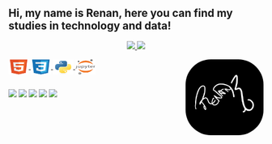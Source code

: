 ## Hi, my name is Renan, here you can find my studies in technology and data! 
<div align="center">
  <a href="https://github.com/Renanrbsc">
  <img height="180em" src="https://github-readme-stats.vercel.app/api?username=Renanrbsc&show_icons=true&theme=tokyonight&include_all_commits=true&count_private=true"/>
  <img height="180em" src="https://github-readme-stats.vercel.app/api/top-langs/?username=Renanrbsc&layout=compact&langs_count=7&theme=tokyonight"/>
</div>
<div style="display: inline_block"><br>
  <img align="center" alt="Renan-HTML" height="30" width="40" src="https://raw.githubusercontent.com/devicons/devicon/master/icons/html5/html5-original.svg">
  <img align="center" alt="Renan-CSS" height="30" width="40" src="https://raw.githubusercontent.com/devicons/devicon/master/icons/css3/css3-original.svg">
  <img align="center" alt="Renan-Python" height="30" width="40" src="https://raw.githubusercontent.com/devicons/devicon/master/icons/python/python-original.svg">
  <img align="center" alt="Renan-Jupyter" height="30" width="40" src="https://github.com/devicons/devicon/blob/master/icons/jupyter/jupyter-original-wordmark.svg">
  <img align="right" alt="Renan-pic" height="150" style="border-radius:50px;" src="renan.png">
</div>
  
  ##
 
<div> 
  <a href="https://www.facebook.com/RenanBertiRibas" target="_blank"><img src="https://img.shields.io/badge/facebook-%231877F2.svg?&style=for-the-badge&logo=facebook&logoColor=white" target="_blank"></a>
  <a href="https://instagram.com/renanrbsc" target="_blank"><img src="https://img.shields.io/badge/-Instagram-%23E4405F?style=for-the-badge&logo=instagram&logoColor=white" target="_blank"></a>
 	<a href="https://www.twitch.tv/Renanrbsc" target="_blank"><img src="https://img.shields.io/badge/Twitch-9146FF?style=for-the-badge&logo=twitch&logoColor=white" target="_blank"></a>
  <a href = "mailto:renanrbsc@gmail.com"><img src="https://img.shields.io/badge/-Gmail-%23333?style=for-the-badge&logo=gmail&logoColor=white" target="_blank"></a>
  <a href="https://www.linkedin.com/in/renan-berti-da-cruz-ribas-bb63061b1/" target="_blank"><img src="https://img.shields.io/badge/-LinkedIn-%230077B5?style=for-the-badge&logo=linkedin&logoColor=white" target="_blank"></a> 
</div>

